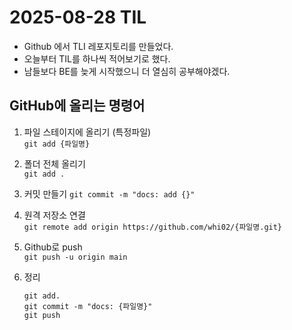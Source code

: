 # 2025-08-28 TIL

- Github 에서 TLI 레포지토리를 만들었다.
- 오늘부터 TIL를 하나씩 적어보기로 했다.
- 남들보다 BE를 늦게 시작했으니 더 열심히 공부해야겠다.



## GitHub에 올리는 명령어
1. 파일 스테이지에 올리기 (특정파일)  
    ```git add {파일명}```  


2. 폴더 전체 올리기  
    ```git add .```  


3. 커밋 만들기
    ```git commit -m "docs: add {}"```  


4. 원격 저장소 연결   
    ```git remote add origin https://github.com/whi02/{파일명.git}```  


5. Github로 push  
    ```git push -u origin main```  


6. 정리  
    ```
    git add.
    git commit -m "docs: {파일명}"
    git push
    ```

